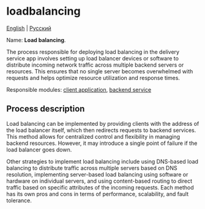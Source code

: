 # loadbalancing

[English](loadbalancing.md) | [Русский](loadbalancing.ru.md)

Name: **Load balancing**.

The process responsible for deploying load balancing in the delivery service app involves setting up load balancer devices or software to distribute incoming network traffic across multiple backend servers or resources. This ensures that no single server becomes overwhelmed with requests and helps optimize resource utilization and response times.

Responsible modules: [client application](../../frontend/adminclient.md), [backend service](../../backend/adminbackend.md)

## Process description

Load balancing can be implemented by providing clients with the address of the load balancer itself, which then redirects requests to backend services. This method allows for centralized control and flexibility in managing backend resources. However, it may introduce a single point of failure if the load balancer goes down.

Other strategies to implement load balancing include using DNS-based load balancing to distribute traffic across multiple servers based on DNS resolution, implementing server-based load balancing using software or hardware on individual servers, and using content-based routing to direct traffic based on specific attributes of the incoming requests. Each method has its own pros and cons in terms of performance, scalability, and fault tolerance.
